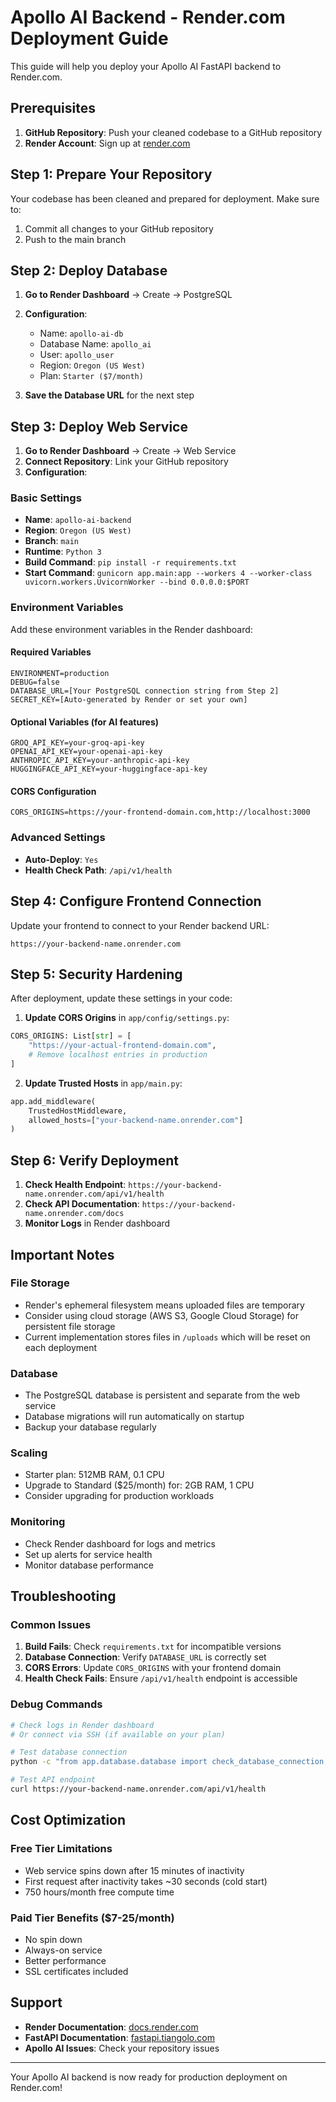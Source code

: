 # Apollo AI Backend - Render.com Deployment Guide

This guide will help you deploy your Apollo AI FastAPI backend to Render.com.

## Prerequisites

1. **GitHub Repository**: Push your cleaned codebase to a GitHub repository
2. **Render Account**: Sign up at [render.com](https://render.com)

## Step 1: Prepare Your Repository

Your codebase has been cleaned and prepared for deployment. Make sure to:

1. Commit all changes to your GitHub repository
2. Push to the main branch

## Step 2: Deploy Database

1. **Go to Render Dashboard** → Create → PostgreSQL
2. **Configuration**:
   - Name: `apollo-ai-db`
   - Database Name: `apollo_ai` 
   - User: `apollo_user`
   - Region: `Oregon (US West)`
   - Plan: `Starter ($7/month)`

3. **Save the Database URL** for the next step

## Step 3: Deploy Web Service

1. **Go to Render Dashboard** → Create → Web Service
2. **Connect Repository**: Link your GitHub repository
3. **Configuration**:

### Basic Settings
- **Name**: `apollo-ai-backend`
- **Region**: `Oregon (US West)`
- **Branch**: `main`
- **Runtime**: `Python 3`
- **Build Command**: `pip install -r requirements.txt`
- **Start Command**: `gunicorn app.main:app --workers 4 --worker-class uvicorn.workers.UvicornWorker --bind 0.0.0.0:$PORT`

### Environment Variables
Add these environment variables in the Render dashboard:

#### Required Variables
```
ENVIRONMENT=production
DEBUG=false
DATABASE_URL=[Your PostgreSQL connection string from Step 2]
SECRET_KEY=[Auto-generated by Render or set your own]
```

#### Optional Variables (for AI features)
```
GROQ_API_KEY=your-groq-api-key
OPENAI_API_KEY=your-openai-api-key
ANTHROPIC_API_KEY=your-anthropic-api-key
HUGGINGFACE_API_KEY=your-huggingface-api-key
```

#### CORS Configuration
```
CORS_ORIGINS=https://your-frontend-domain.com,http://localhost:3000
```

### Advanced Settings
- **Auto-Deploy**: `Yes`
- **Health Check Path**: `/api/v1/health`

## Step 4: Configure Frontend Connection

Update your frontend to connect to your Render backend URL:
```
https://your-backend-name.onrender.com
```

## Step 5: Security Hardening

After deployment, update these settings in your code:

1. **Update CORS Origins** in `app/config/settings.py`:
```python
CORS_ORIGINS: List[str] = [
    "https://your-actual-frontend-domain.com",
    # Remove localhost entries in production
]
```

2. **Update Trusted Hosts** in `app/main.py`:
```python
app.add_middleware(
    TrustedHostMiddleware,
    allowed_hosts=["your-backend-name.onrender.com"]
)
```

## Step 6: Verify Deployment

1. **Check Health Endpoint**: `https://your-backend-name.onrender.com/api/v1/health`
2. **Check API Documentation**: `https://your-backend-name.onrender.com/docs`
3. **Monitor Logs** in Render dashboard

## Important Notes

### File Storage
- Render's ephemeral filesystem means uploaded files are temporary
- Consider using cloud storage (AWS S3, Google Cloud Storage) for persistent file storage
- Current implementation stores files in `/uploads` which will be reset on each deployment

### Database
- The PostgreSQL database is persistent and separate from the web service
- Database migrations will run automatically on startup
- Backup your database regularly

### Scaling
- Starter plan: 512MB RAM, 0.1 CPU
- Upgrade to Standard ($25/month) for: 2GB RAM, 1 CPU
- Consider upgrading for production workloads

### Monitoring
- Check Render dashboard for logs and metrics
- Set up alerts for service health
- Monitor database performance

## Troubleshooting

### Common Issues

1. **Build Fails**: Check `requirements.txt` for incompatible versions
2. **Database Connection**: Verify `DATABASE_URL` is correctly set
3. **CORS Errors**: Update `CORS_ORIGINS` with your frontend domain
4. **Health Check Fails**: Ensure `/api/v1/health` endpoint is accessible

### Debug Commands
```bash
# Check logs in Render dashboard
# Or connect via SSH (if available on your plan)

# Test database connection
python -c "from app.database.database import check_database_connection; print(check_database_connection())"

# Test API endpoint
curl https://your-backend-name.onrender.com/api/v1/health
```

## Cost Optimization

### Free Tier Limitations
- Web service spins down after 15 minutes of inactivity
- First request after inactivity takes ~30 seconds (cold start)
- 750 hours/month free compute time

### Paid Tier Benefits ($7-25/month)
- No spin down
- Always-on service
- Better performance
- SSL certificates included

## Support

- **Render Documentation**: [docs.render.com](https://docs.render.com)
- **FastAPI Documentation**: [fastapi.tiangolo.com](https://fastapi.tiangolo.com)
- **Apollo AI Issues**: Check your repository issues

---

Your Apollo AI backend is now ready for production deployment on Render.com!
